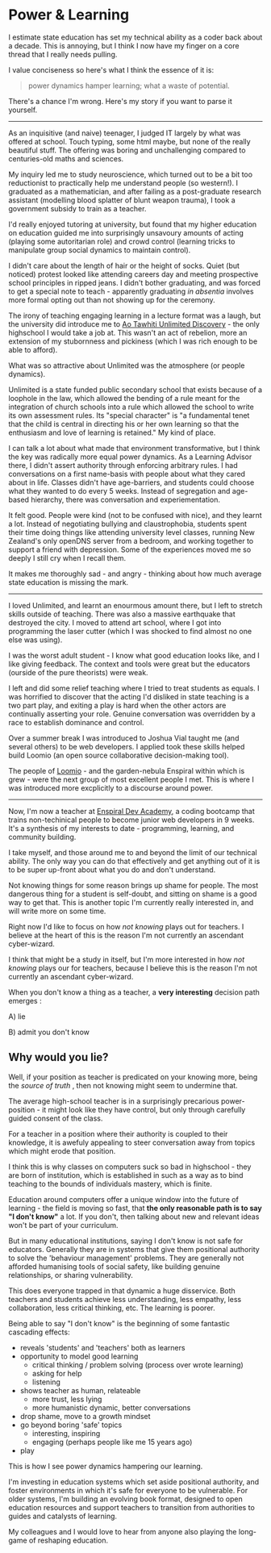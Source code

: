 # Power & Learning

I estimate state education has set my technical ability as a coder back about a decade.
This is annoying, but I think I now have my finger on a core thread that I really needs pulling.

I value conciseness so here's what I think the essence of it is: 
> power dynamics hamper learning; what a waste of potential.

There's a chance I'm wrong. Here's my story if you want to parse it yourself.

---

As an inquisitive (and naive) teenager, I judged IT largely by what was offered at school.
Touch typing, some html maybe, but none of the really beautiful stuff.
The offering was boring and unchallenging compared to centuries-old maths and sciences. 

My inquiry led me to study neuroscience, which turned out to be a bit too reductionist to practically help me understand people (so western!).
I graduated as a mathematician, and after failing as a post-graduate research assistant (modelling blood splatter of blunt weapon trauma), I took a government subsidy to train as a teacher. 

I'd really enjoyed tutoring at university, but found that my higher education on education guided me into surprisingly unsavoury amounts of acting (playing some autoritarian role) and crowd control (learning tricks to manipulate group social dynamics to maintain control).

I didn't care about the length of hair or the height of socks.
Quiet (but noticed) protest looked like attending careers day and meeting prospective school principles in ripped jeans.
I didn't bother graduating, and was forced to get a special note to teach - apparently graduating _in absentia_ involves more formal opting out than not showing up for the ceremony.

The irony of teaching engaging learning in a lecture format was a laugh, but the university did introduce me to [Ao Tawhiti Unlimited Discovery](http://aotawhiti.school.nz/) - the only highschool I would take a job at.
This wasn't an act of rebelion, more an extension of my stubornness and pickiness (which I was rich enough to be able to afford).

What was so attractive about Unlimited was the atmosphere (or people dynamics).

Unlimited is a state funded public secondary school that exists because of a loophole in the law, which allowed the bending of a rule meant for the integration of church schools into a rule which allowed the school to write its own assessment rules.
Its "special character" is "a fundamental tenet that the child is central in directing his or her own learning so that the enthusiasm and love of learning is retained."
My kind of place.

I can talk a lot about what made that environment transformative, but I think the key was radically more equal power dynamics.
As a Learning Advisor there, I didn't assert authority through enforcing arbitrary rules.
I had conversations on a first name-basis with people about what they cared about in life.
Classes didn't have age-barriers, and students could choose what they wanted to do every 5 weeks.
Instead of segregation and age-based hierarchy, there was conversation and experiementation.

It felt good.
People were kind (not to be confused with nice), and they learnt a lot.
Instead of negotiating bullying and claustrophobia, students spent their time doing things like attending university level classes, running New Zealand's only openDNS server from a bedroom, and working together to support a friend with depression.
Some of the experiences moved me so deeply I still cry when I recall them.

It makes me thoroughly sad - and angry - thinking about how much average state education is missing the mark.

---

I loved Unlimited, and learnt an enourmous amount there, but I left to stretch skills outside of teaching.
There was also a massive earthquake that destroyed the city.
I moved to attend art school, where I got into programming the laser cutter (which I was shocked to find almost no one else was using). 

I was the worst adult student - I know what good education looks like, and I like giving feedback.
The context and tools were great but the educators (ourside of the pure theorists) were weak.

I left and did some relief teaching where I tried to treat students as equals.
I was horrified to discover that the acting I'd disliked in state teaching is a two part play, and exiting a play is hard when the other actors are continually asserting your role.
Genuine conversation was overridden by a race to establish dominance and control.

Over a summer break I was introduced to Joshua Vial taught me (and several others) to be web developers.
I applied took these skills helped build Loomio (an open source collaborative decision-making tool).

The people of [Loomio](http://www.loomio.org)  - and the garden-nebula Enspiral within which is grew - were the next group of most excellent people I met.
This is where I was introduced more excplicitly to a discourse around power.

---

Now, I'm now a teacher at [Enspiral Dev Academy](http://www.devacademy.co.nz), a coding bootcamp that trains non-techinical people to become junior web developers in 9 weeks.
It's a synthesis of my interests to date - programming, learning, and community building.

I take myself, and those around me to and beyond the limit of our technical ability.
The only way you can do that effectively and get anything out of it is to be super up-front about what you do and don't understand.

Not knowing things for some reason brings up shame for people.
The most dangerous thing for a student is self-doubt, and sitting on shame is a good way to get that.
This is another topic I'm currently really interested in, and will write more on some time.

Right now I'd like to focus on how _not knowing_ plays out for teachers.
I believe at the heart of this is the reason I'm not currently an ascendant cyber-wizard.

I think that might be a study in itself, but I'm more interested in how _not knowing_ plays our for teachers, because I believe this is the reason I'm not currently an ascendant cyber-wizard.

When you don't know a thing as a teacher, a **very interesting** decision path emerges : 

A) lie

B) admit you don't know


## Why would you lie?

Well, if your position as teacher is predicated on your knowing more, being the _source of truth_ , then not knowing might seem to undermine that.

The average high-school teacher is in a surprisingly precarious power-position - it might look like they have control, but only through carefully guided consent of the class.

For a teacher in a position where their authority is coupled to their knowledge, it is awefuly appealing to steer conversation away from topics which might erode that position.

I think this is why classes on computers suck so bad in highschool - they are born of institution, which is established in such as a way as to bind teaching to the bounds of individuals mastery, which is finite.

Education around computers offer a unique window into the future of learning - the field is moving so fast, that **the only reasonable path is to say "I don't know"** a lot.
If you don't, then talking about new and relevant ideas won't be part of your curriculum.


But in many educational institutions, saying I don't know is not safe for educators.
Generally they are in systems that give them positional authority to solve the 'behaviour management' problems.
They are generally not afforded humanising tools of social safety, like building genuine relationships, or sharing vulnerability.

This does everyone trapped in that dynamic a huge disservice.
Both teachers and students achieve less understanding, less empathy, less collaboration, less critical thinking, etc.
The learning is poorer.


Being able to say "I don't know" is the beginning of some fantastic cascading effects:
- reveals 'students' and 'teachers' both as learners
- opportunity to model good learning
  - critical thinking / problem solving (process over wrote learning)
  - asking for help
  - listening
- shows teacher as human, relateable
  - more trust, less lying
  - more humanistic dynamic, better conversations
- drop shame, move to a growth mindset
- go beyond boring 'safe' topics
  - interesting, inspiring
  - engaging (perhaps people like me 15 years ago)
- play


This is how I see power dynamics  hampering our learning.

I'm investing in education systems which set aside positional authority, and foster environments in which it's safe for everyone to be vulnerable.
For older systems, I'm building an evolving book format, designed to open education resources and support teachers to transition from authorities to guides and catalysts of learning.

My colleagues and I would love to hear from anyone also playing the long-game of reshaping education.

